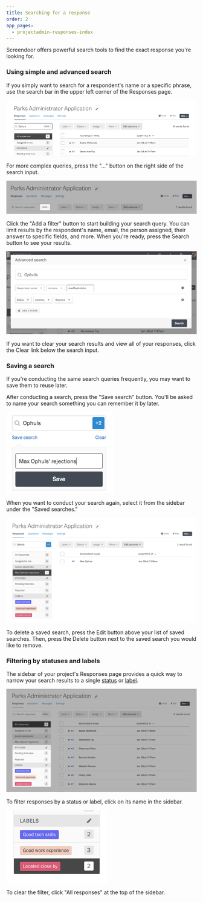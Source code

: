 ```yaml
---
title: Searching for a response
order: 2
app_pages:
  - projectadmin-responses-index
---
```


Screendoor offers powerful search tools to find the exact response you're looking for.

### Using simple and advanced search

If you simply want to search for a respondent's name or a specific phrase, use the search bar in the upper left corner of the Responses page.

![The search bar on the Responses page.](../images/search_responses_1.png)

For more complex queries, press the "&hellip;" button on the right side of the search input.

![The advanced search button.](../images/search_responses_2.png)

Click the "Add a filter" button to start building your search query. You can limit results by the respondent's name, email, the person assigned, their answer to specific fields, and more. When you're ready, press the Search button to see your results.

![The advanced search modal.](../images/search_responses_3.png)

If you want to clear your search results and view all of your responses, click the Clear link below the search input.

### Saving a search

If you're conducting the same search queries frequently, you may want to save them to reuse later.

After conducting a search, press the "Save search" button. You'll be asked to name your search something you can remember it by later.

![The Saved Searches modal.](../images/search_responses_4.png)

When you want to conduct your search again, select it from the sidebar under the "Saved searches."

![The Saved Searches list.](../images/search_responses_5.png)

To delete a saved search, press the Edit button above your list of saved searches. Then, press the Delete button next to the saved search you would like to remove.

### Filtering by statuses and labels

The sidebar of your project's Responses page provides a quick way to narrow your search results to a single [status](/articles/screendoor/responses/using_statuses.html) or [label](/articles/screendoor/responses/using_labels.html).

![Status and label sidebars on the Responses page.](../images/search_responses_6.png)

To filter responses by a status or label, click on its name in the sidebar.

![The Responses page, filtered by a label.](../images/search_responses_7.png)

To clear the filter, click "All responses" at the top of the sidebar.
